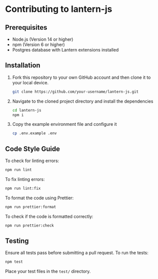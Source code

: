 # Contributing to lantern-js

## Prerequisites

* Node.js (Version 14 or higher)
* npm (Version 6 or higher)
* Postgres database with Lantern extensions installed

## Installation

1. Fork this repository to your own GitHub account and then clone it to your local device.

    ```bash
    git clone https://github.com/your-username/lantern-js.git
    ```

2. Navigate to the cloned project directory and install the dependencies

    ```bash
    cd lantern-js
    npm i
    ```

3. Copy the example environment file and configure it

    ```bash
    cp .env.example .env
    ```

## Code Style Guide

To check for linting errors:

```bash
npm run lint
```

To fix linting errors:

```bash
npm run lint:fix
```

To format the code using Prettier:

```bash
npm run prettier:format
```

To check if the code is formatted correctly:

```bash
npm run prettier:check
```

## Testing

Ensure all tests pass before submitting a pull request. To run the tests:

```bash
npm test
```

Place your test files in the `test/` directory.
